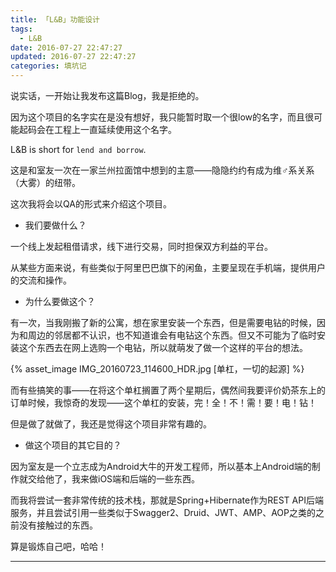 ```yaml
---
title: 「L&B」功能设计
tags:
  - L&B
date: 2016-07-27 22:47:27
updated: 2016-07-27 22:47:27
categories: 填坑记
---
```


说实话，一开始让我发布这篇Blog，我是拒绝的。

因为这个项目的名字实在是没有想好，我只能暂时取一个很low的名字，而且很可能起码会在工程上一直延续使用这个名字。

L&B is short for `lend and borrow`.

这是和室友一次在一家兰州拉面馆中想到的主意——隐隐约约有成为维♂系关系（大雾）的纽带。

这次我将会以QA的形式来介绍这个项目。

<!-- more -->

* 我们要做什么？

一个线上发起租借请求，线下进行交易，同时担保双方利益的平台。

从某些方面来说，有些类似于阿里巴巴旗下的闲鱼，主要呈现在手机端，提供用户的交流和操作。

* 为什么要做这个？

有一次，当我刚搬了新的公寓，想在家里安装一个东西，但是需要电钻的时候，因为和周边的邻居都不认识，也不知道谁会有电钻这个东西。但又不可能为了临时安装这个东西去在网上选购一个电钻，所以就萌发了做一个这样的平台的想法。

{% asset_image IMG_20160723_114600_HDR.jpg [单杠，一切的起源] %}

而有些搞笑的事——在将这个单杠搁置了两个星期后，偶然间我要评价奶茶东上的订单时候，我惊奇的发现——这个单杠的安装，完！全！不！需！要！电！钻！

但是做了就做了，我还是觉得这个项目非常有趣的。

* 做这个项目的其它目的？

因为室友是一个立志成为Android大牛的开发工程师，所以基本上Android端的制作就交给他了，我来做iOS端和后端的一些东西。

而我将尝试一套非常传统的技术栈，那就是Spring+Hibernate作为REST API后端服务，并且尝试引用一些类似于Swagger2、Druid、JWT、AMP、AOP之类的之前没有接触过的东西。

算是锻炼自己吧，哈哈！

---